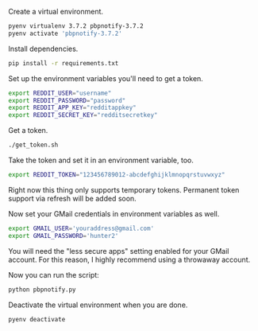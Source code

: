 Create a virtual environment.

```bash
pyenv virtualenv 3.7.2 pbpnotify-3.7.2
pyenv activate 'pbpnotify-3.7.2'
```

Install dependencies.

```bash
pip install -r requirements.txt
```

Set up the environment variables you'll need to get a token.

```bash
export REDDIT_USER="username"
export REDDIT_PASSWORD="password"
export REDDIT_APP_KEY="redditappkey"
export REDDIT_SECRET_KEY="redditsecretkey"
```

Get a token.

```bash
./get_token.sh
```

Take the token and set it in an environment variable, too.

```bash
export REDDIT_TOKEN="123456789012-abcdefghijklmnopqrstuvwxyz"
```

Right now this thing only supports temporary tokens. Permanent token support via refresh will be added soon.

Now set your GMail credentials in environment variables as well.

```bash
export GMAIL_USER='youraddress@gmail.com'
export GMAIL_PASSWORD='hunter2'
```

You will need the "less secure apps" setting enabled for your GMail account. For this reason, I highly recommend using a throwaway account.

Now you can run the script:

```bash
python pbpnotify.py
```

Deactivate the virtual environment when you are done.

```bash
pyenv deactivate
```
